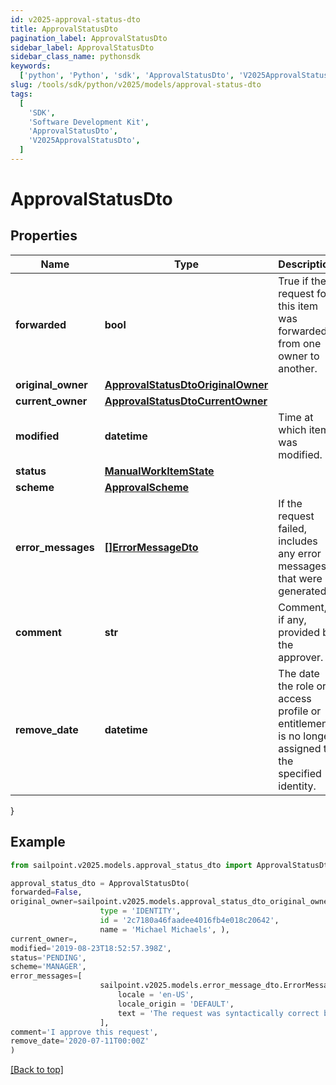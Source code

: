 ```yaml
---
id: v2025-approval-status-dto
title: ApprovalStatusDto
pagination_label: ApprovalStatusDto
sidebar_label: ApprovalStatusDto
sidebar_class_name: pythonsdk
keywords:
  ['python', 'Python', 'sdk', 'ApprovalStatusDto', 'V2025ApprovalStatusDto']
slug: /tools/sdk/python/v2025/models/approval-status-dto
tags:
  [
    'SDK',
    'Software Development Kit',
    'ApprovalStatusDto',
    'V2025ApprovalStatusDto',
  ]
---
```


# ApprovalStatusDto

## Properties

| Name | Type | Description | Notes |
| --- | --- | --- | --- |
| **forwarded** | **bool** | True if the request for this item was forwarded from one owner to another. | [optional] [default to False] |
| **original_owner** | [**ApprovalStatusDtoOriginalOwner**](approval-status-dto-original-owner) |  | [optional] |
| **current_owner** | [**ApprovalStatusDtoCurrentOwner**](approval-status-dto-current-owner) |  | [optional] |
| **modified** | **datetime** | Time at which item was modified. | [optional] |
| **status** | [**ManualWorkItemState**](manual-work-item-state) |  | [optional] |
| **scheme** | [**ApprovalScheme**](approval-scheme) |  | [optional] |
| **error_messages** | [**[]ErrorMessageDto**](error-message-dto) | If the request failed, includes any error messages that were generated. | [optional] |
| **comment** | **str** | Comment, if any, provided by the approver. | [optional] |
| **remove_date** | **datetime** | The date the role or access profile or entitlement is no longer assigned to the specified identity. | [optional] |

}

## Example

```python
from sailpoint.v2025.models.approval_status_dto import ApprovalStatusDto

approval_status_dto = ApprovalStatusDto(
forwarded=False,
original_owner=sailpoint.v2025.models.approval_status_dto_original_owner.ApprovalStatusDto_originalOwner(
                    type = 'IDENTITY',
                    id = '2c7180a46faadee4016fb4e018c20642',
                    name = 'Michael Michaels', ),
current_owner=,
modified='2019-08-23T18:52:57.398Z',
status='PENDING',
scheme='MANAGER',
error_messages=[
                    sailpoint.v2025.models.error_message_dto.ErrorMessageDto(
                        locale = 'en-US',
                        locale_origin = 'DEFAULT',
                        text = 'The request was syntactically correct but its content is semantically invalid.', )
                    ],
comment='I approve this request',
remove_date='2020-07-11T00:00Z'
)

```

[[Back to top]](#)
